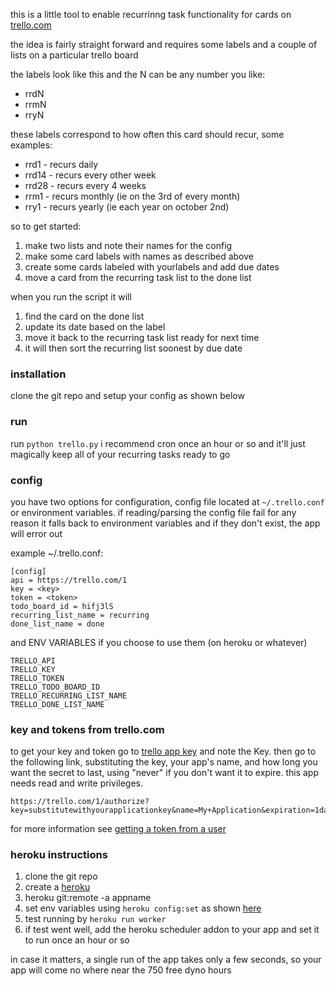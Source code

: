 this is a little tool to enable recurrinng task functionality for cards on [trello.com](http://trello.com)

the idea is fairly straight forward and requires some labels and a couple of lists on
a particular trello board

the labels look like this and the N can be any number you like:
* rrdN
* rrmN
* rryN

these labels correspond to how often this card should recur, some examples:
* rrd1 - recurs daily
* rrd14 - recurs every other week
* rrd28 - recurs every 4 weeks
* rrm1 - recurs monthly (ie on the 3rd of every month)
* rry1 - recurs yearly (ie each year on october 2nd)

so to get started:
1. make two lists and note their names for the config
2. make some card labels with names as described above
3. create some cards labeled with yourlabels and add due dates
4. move a card from the recurring task list to the done list

when you run the script it will
1. find the card on the done list
2. update its date based on the label
3. move it back to the recurring task list ready for next time
4. it will then sort the recurring list soonest by due date

### installation
clone the git repo and setup your config as shown below

### run
run `python trello.py`
i recommend cron once an hour or so and it'll just magically keep all of your
recurring tasks ready to go

### config
you have two options for configuration, config file located at `~/.trello.conf` or environment variables.
if reading/parsing the config file fail for any reason it falls back to environment variables and if
they don't exist, the app will error out

example ~/.trello.conf:
```
[config]
api = https://trello.com/1
key = <key>
token = <token>
todo_board_id = hifj3lS
recurring_list_name = recurring
done_list_name = done
```

and ENV VARIABLES if you choose to use them (on heroku or whatever)
```
TRELLO_API
TRELLO_KEY
TRELLO_TOKEN
TRELLO_TODO_BOARD_ID
TRELLO_RECURRING_LIST_NAME
TRELLO_DONE_LIST_NAME
```

### key and tokens from trello.com
to get your key and token go to [trello app key](https://trello.com/app-key) and note the Key.
then go to the following link, substituting the key, your app's name, and how long you want the secret to last,
using "never" if you don't want it to expire. this app needs read and write privileges.
```
https://trello.com/1/authorize?key=substitutewithyourapplicationkey&name=My+Application&expiration=1day&response_type=token&scope=read,write
```

for more information see [getting a token from a user](https://trello.com/docs/gettingstarted/index.html#getting-a-token-from-a-user)

### heroku instructions
1. clone the git repo
2. create a [heroku](https://heroku.com)
3. heroku git:remote -a appname
4. set env variables using `heroku config:set` as shown [here](https://devcenter.heroku.com/articles/config-vars#setting-up-config-vars-for-a-deployed-application)
5. test running by `heroku run worker`
6. if test went well, add the heroku scheduler addon to your app and set it to run once an hour or so

in case it matters, a single run of the app takes only a few seconds, so your app will come no where near the 750 free dyno hours
